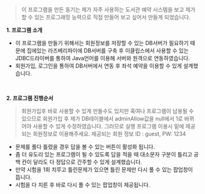 >이 프로그램을 만든 동기는 제가 자주 사용하는 도서관 예약 시스템을 보고 제가 할 수 있는 프로그래밍 능력으로 직접 만들어 보고 싶어서 만들게 되었습니다.

<strong> 1. 프로그램 소개</strong>
<ul>
<li> 이 프로그램을 만들기 위해서는 회원정보를 저장할 수 있는 DB서버가 필요하기 때문에 집에있는 라즈베리파이에 DB서버를 구축 후 이클립스에서 사용할 수 있는 JDBC드라이버를 통하여 Java언어를 이용해 서버와 원격으로 연동하였습니다. </li>
<li> 회원가입, 로그인을 통하여 DB서버에서 연동 후 좌석 예약을 이용할 수 있게 설계했습니다. </li></ul><br>

<strong> 2. 프로그램 진행순서</strong>

>회원가입후 바로 사용할 수 있게 만들수도 있지만 혹여나 프로그램이 남용될 수 있으므로 회원가입 후 제가 DB테이블에서 adminAllow값을 null에서 1로 바뀌어야 사용할 수 있게 수정하였습니다. 그러므로 실행 프로그램 이용시 밑에 제공되는 회원정보로 이용해주세요. 
제공되는 회원 정보 
ID : guest, PW: 1234
<ul>
<li> 문제를 풀다 틀렸을 경우 답을 볼 수 있는 버튼이 활성화 됩니다.</li>
<li> 좀 더 유도리 있는 프로그램이 될 수 있도록 답을 적을 때 대소문자 구분이 틀리고 공백 칸이 달라도 다 정답으로 간주할 수 있게 설계했습니다.</li>
<li> 만약 시험을 1회 치루고 틀린문제가 있으면 틀린 문제만 다시 풀 수 있는 팝업창이 뜹니다.</li>
<li> 시험을 다 치른 후 바로 다시 풀 수 있는 팝업창이 제공됩니다.</li>
</ul>

